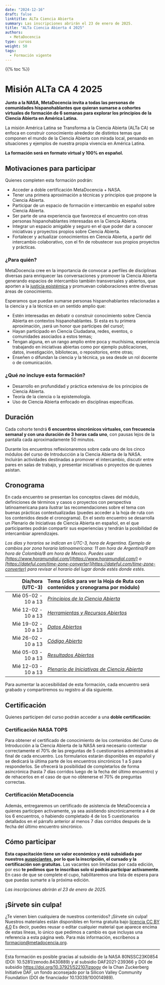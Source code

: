 ```yaml
---
date: "2024-12-16"
draft: false
linktitle: ALTa Ciencia Abierta
summary: Las inscripciones abrirán el 23 de enero de 2025. 
title: "ALTa Ciencia Abierta 4 2025"
authors:
  - MetaDocencia
type: cursos
weight: 50
tags:
  - Formación vigente
---
```


{{% toc %}}

# Misión ALTa CA 4 2025

**Junto a la NASA, MetaDocencia invita a todas las personas de comunidades hispanohablantes que quieran sumarse a cohortes virtuales de formación de 6 semanas para explorar los principios de la Ciencia Abierta en América Latina.**

La misión América Latina se Transforma a la Ciencia Abierta (ALTa CA) se enfoca en construir conocimiento alrededor de distintos temas que componen el mundo de la Ciencia Abierta con mirada local, pensando en situaciones y ejemplos de nuestra propia vivencia en América Latina.

**La formación será en formato virtual y 100% en español.**

## Motivaciones para participar
Quienes completen esta formación podrán:
- Acceder a doble certificación MetaDocencia + NASA.
- Tener una primera aproximación a técnicas y principios que propone la Ciencia Abierta.
- Participar de un espacio de formación e intercambio en español sobre Ciencia Abierta.
- Ser parte de una experiencia que favorezca el encuentro con otras personas hispanohablantes interesadas en la Ciencia Abierta.
- Integrar un espacio amigable y seguro en el que poder dar a conocer iniciativas y proyectos propios sobre Ciencia Abierta.
- Fortalecer y actualizar conocimientos en Ciencia Abierta, a partir del intercambio colaborativo, con el fin de robustecer sus propios proyectos y prácticas.

### ¿Para quién?
MetaDocencia cree en la importancia de convocar a perfiles de disciplinas diversas para enriquecer las conversaciones y promover la Ciencia Abierta generando espacios de intercambio también transversales y abiertos, que aporten a la [justicia epistémica](https://dialnet.unirioja.es/servlet/articulo?codigo=8022184) y promuevan colaboraciones entre diversas áreas de conocimiento.

Esperamos que puedan sumarse personas hispanohablantes relacionadas a la ciencia y a la técnica en un sentido amplio que:
- Estén interesadas en debatir o construir conocimiento sobre Ciencia Abierta en contextos hispanohablantes. Si esta es tu primera aproximación, ¡será un honor que participes del curso!;
- Hayan participado en Ciencia Ciudadana, redes, eventos, o comunidades asociados a estos temas;
- Tengan alguna, en un rango amplio entre poca y muchísima, experiencia trabajando en iniciativas abiertas como por ejemplo publicaciones, datos, investigación, bibliotecas, o repositorios, entre otras;
- Enseñen o difundan la ciencia y la técnica, ya sea desde un rol docente o de comunicación.

### ¿Qué *no* incluye esta formación?
- Desarrollo en profundidad y práctica extensiva de los principios de Ciencia Abierta.
- Teoría de la ciencia o la epistemología.
- Uso de Ciencia Abierta enfocado en disciplinas específicas.

## Duración
Cada cohorte tendrá **6 encuentros sincrónicos virtuales, con frecuencia semanal y con una duración de 3 horas cada uno**, con pausas lejos de la pantalla cada aproximadamente 50 minutos.

Durante los encuentros reflexionaremos sobre cada uno de los cinco módulos del curso de Introducción a la Ciencia Abierta de la NASA. Incluirán actividades destinadas a promover el intercambio, discutir entre pares en salas de trabajo, y presentar iniciativas o proyectos de quienes asistan.

## Cronograma
En cada encuentro se presentan los conceptos claves del módulo, definiciones de términos y casos o proyectos con perspectiva latinoamericana para ilustrar las recomendaciones sobre el tema con buenas prácticas contextualizadas (puedes acceder a la hoja de ruta con los contenidos desde el cronograma).
En el sexto encuentro se desarrolla un Plenario de Iniciativas de Ciencia Abierta en español, en el que participantes podrán compartir sus experiencias y tendrán la posibilidad de intercambiar aprendizajes. 

*Los días y horarios se indican en UTC-3, hora de Argentina. Ejemplo de cambios por zona horaria latinoamericana: 11 am hora de Argentina/9 am hora de Colombia/8 am hora de Mexico. 
Puedes usar [https://www.horamundial.com/](https://www.horamundial.com/) o [https://dateful.com/time-zone-converter](https://dateful.com/time-zone-converter) para revisar el horario del lugar donde estés donde estés.*

|  Día/hora (UTC-3) | Tema (click para ver la Hoja de Ruta con contenidos y cronograma por módulo) |
| ---:  | :----------- |
|Mié 05-02 - 10 a 13 | [*Principios de la Ciencia Abierta*](https://www.metadocencia.org/alta-ca/modulo_1/) | 
|Mié 12-02 - 10 a 13 | [*Herramientas y Recursos Abiertos*](https://www.metadocencia.org/alta-ca/modulo_2/) | 
|Mié 19-02 - 10 a 13 | [*Datos Abiertos*](https://www.metadocencia.org/alta-ca/modulo_3/) |
|Mié 26-02 - 10 a 13 | [*Código Abierto*](https://www.metadocencia.org/alta-ca/modulo_4/) |
|Mié 05-03 - 10 a 13 | [*Resultados Abiertos*](https://www.metadocencia.org/alta-ca/modulo_5/) |
|Mié 12-03 - 10 a 13 | [*Plenario de Iniciativas de Ciencia Abierta*](https://www.metadocencia.org/alta-ca/modulo_6/) |

Para aumentar la accesibilidad de esta formación, cada encuentro será grabado y compartiremos su registro al día siguiente.

## Certificación
Quienes participen del curso podrán acceder a una **doble certificación**: 

### Certificación NASA TOPS
Para obtener el certificado de conocimiento de los contenidos del Curso de Introducción a la Ciencia Abierta de la NASA será necesario contestar correctamente el 70% de las preguntas de 5 cuestionarios administrados al final de cada encuentro. Los formularios estarán disponibles en español y se dedicará la última parte de los encuentros sincrónicos 1 a 5 para responderlos. Se ofrecerá la posibilidad de completarlos de forma asincrónica (hasta 7 días corridos luego de la fecha del último encuentro) y de rehacerlos en el caso de que no obtenerse el 70% de preguntas correctas.

### Certificación MetaDocencia
Además, entregaremos un certificado de asistencia de MetaDocencia a quienes participen activamente, ya sea asistiendo sincrónicamente a 4 de los 6 encuentros, o habiendo completado 4 de los 5 cuestionarios detallados en el párrafo anterior al menos 7 días corridos después de la fecha del último encuentro sincrónico.

## Cómo participar

**Esta capacitación tiene un valor económico y está subsidiada por nuestros [auspiciantes](https://www.metadocencia.org/sponsors/), por lo que la inscripción, el cursado y la certificación son gratuitas.**
Las vacantes son limitadas por cada edición, por eso **te pedimos que te inscribas solo si podrás participar activamente**. En caso de que se complete el cupo, habilitaremos una lista de espera para que puedas sumarte a la próxima edición.

*Las inscripciones abrirán el 23 de enero de 2025.*


## ¡Sírvete sin culpa!
¿Te vienen bien cualquiera de nuestros contenidos? ¡Sírvete sin culpa! Nuestros materiales están disponibles en forma gratuita bajo [licencia CC BY 4.0](https://creativecommons.org/licenses/by/4.0/deed.es) Es decir, puedes reusar o editar cualquier material que aparece encima de estas líneas, lo único que pedimos a cambio es que incluyas una referencia a esta página web. Para más información, escríbenos a formacion@metadocencia.org.

---

Esta formación es posible gracias al subsidio de la NASA 80NSSC23K0854 (DOI: 10.5281/zenodo.8430889) y al subsidio DAF2021-239366 y DOI de subsidio https://doi.org/10.37921/522107izqogv de la Chan Zuckerberg Initiative DAF, un fondo aconsejado por la Silicon Valley Community Foundation (DOI de financiador 10.13039/100014989).
